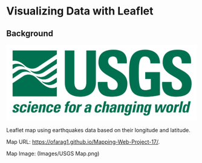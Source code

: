# Visualizing Data with Leaflet

## Background

![1-Logo](Images/1-Logo.png)

Leaflet map using earthquakes data based on their longitude and latitude.

Map URL: https://ofarag1.github.io/Mapping-Web-Project-17/.

Map Image: (Images/USGS Map.png) 
